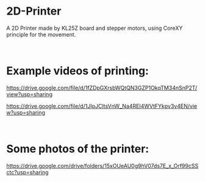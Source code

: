 # 2D-Printer
A 2D Printer made by KL25Z board and stepper motors, using CoreXY principle for the movement.


&nbsp; &nbsp; &nbsp; &nbsp; &nbsp; &nbsp; &nbsp; &nbsp;

# Example videos of printing:

https://drive.google.com/file/d/1fZDpGXrsbWQtQN3GZP1OkqTM34nSnP2T/view?usp=sharing

https://drive.google.com/file/d/1JIpJCltsVnW_Na4REI4WVtFYkpv3v4EN/view?usp=sharing

&nbsp; &nbsp; &nbsp; &nbsp; &nbsp; &nbsp; &nbsp; &nbsp;

# Some photos of the printer:

https://drive.google.com/drive/folders/15xOUeAU0g9hV07ds7E_x_Orf99cSSctc?usp=sharing
